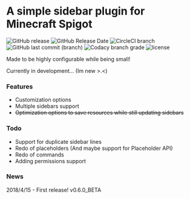 # A simple sidebar plugin for Minecraft Spigot
![GitHub release](https://img.shields.io/github/release/flintintoe/SimpleSidebar.svg?style=for-the-badge&label=Release) ![GitHub Release Date](https://img.shields.io/github/release-date/flintintoe/SimpleSidebar.svg?style=flat-square&label=Last%20release)
![CircleCI branch](https://img.shields.io/circleci/project/github/flintintoe/SimpleSidebar/master.svg?style=for-the-badge&label=CircleCI)  ![GitHub last commit (branch)](https://img.shields.io/github/last-commit/flintintoe/SimpleSidebar/master.svg?style=flat-square&label=Last%20commit) ![Codacy branch grade](https://img.shields.io/codacy/grade/ad2a5c3320dd43cbad38ba13a85f8a66/master.svg?style=flat-square&label=Codacy%20grade) ![license](https://img.shields.io/github/license/flintintoe/SimpleSidebar.svg?style=flat-square&label=License)

Made to be highly configurable while being small!

Currently in development... (Im new >.<)

### Features
- Customization options
- Multiple sidebars support
- ~~Optimization options to save resources while still updating sidebars~~

### Todo
- Support for duplicate sidebar lines
- Redo of placeholders (And maybe support for Placeholder API)
- Redo of commands
- Adding permissions support

### News
2018/4/15 - First release! v0.6.0_BETA

